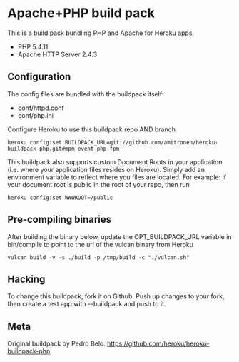 Apache+PHP build pack
========================

This is a build pack bundling PHP and Apache for Heroku apps.

* PHP 5.4.11
* Apache HTTP Server 2.4.3

Configuration
-------------

The config files are bundled with the buildpack itself:

* conf/httpd.conf
* conf/php.ini

Configure Heroku to use this buildpack repo AND branch

    heroku config:set BUILDPACK_URL=git://github.com/amitronen/heroku-buildpack-php.git#mpm-event-php-fpm

This buildpack also supports custom Document Roots in your application (i.e. where your application files resides on Heroku). 
Simply add an environment variable to reflect where you files are located. 
For example: if your document root is public in the root of your repo, then run
    
    heroku config:set WWWROOT=/public

Pre-compiling binaries
----------------------

After building the binary below, update the OPT_BUILDPACK_URL variable in bin/compile to point to the url of the vulcan binary from Heroku

    vulcan build -v -s ./build -p /tmp/build -c "./vulcan.sh"

Hacking
-------

To change this buildpack, fork it on Github. Push up changes to your fork, then create a test app with --buildpack <your-github-url> and push to it.

Meta
----

Original buildpack by Pedro Belo. https://github.com/heroku/heroku-buildpack-php
